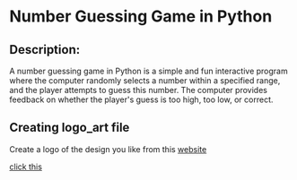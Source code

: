# **Number Guessing Game in Python**

## **Description**:
A number guessing game in Python is a simple and fun interactive program where the computer randomly selects a number within a specified range, and the player attempts to guess this number. The computer provides feedback on whether the player's guess is too high, too low, or correct.

## Creating logo_art file

Create a logo of the design you like from this [website](https://patorjk.com/software/taag/#p=display&f=Graffiti&t=Type%20Something%20)

[click this](google.com)
